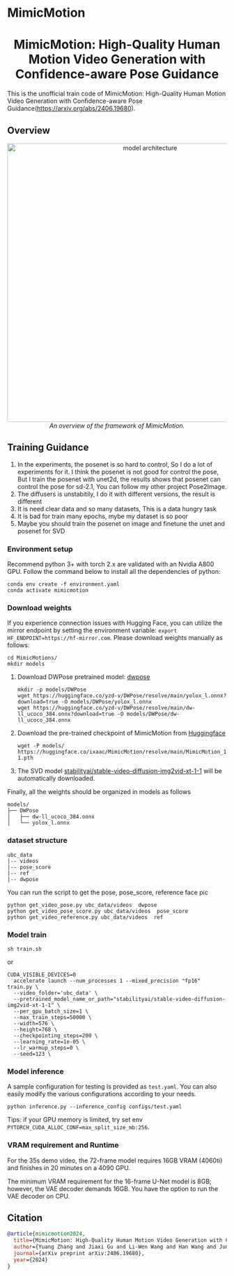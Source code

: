 # MimicMotion


<div align="center">
<h1>MimicMotion: High-Quality Human Motion Video Generation with Confidence-aware Pose Guidance</h1>
</div>

This is the unofficial train code of MimicMotion: High-Quality Human Motion Video Generation with Confidence-aware Pose Guidance(https://arxiv.org/abs/2406.19680).
## Overview

<p align="center">
  <img src="assets/figures/model_structure.png" alt="model architecture" width="640"/>
  </br>
  <i>An overview of the framework of MimicMotion.</i>
</p>





## Training Guidance

1. In the experiments, the posenet is so hard to control, So I do a lot of  experiments for it. I think the posenet is not good for control the pose, But I train the posenet with unet2d, the results shows that posenet can control the pose for sd-2.1, You can follow my other project Pose2Image.
2. The diffusers is unstabitily, I do it with different versions, the result is different
3. It is need clear data and so many datasets, This is a data hungry task
4. It is bad for train many epochs, mybe my dataset is so poor
5. Maybe you should train the posenet on image and finetune the unet and posenet for SVD
   

### Environment setup

Recommend python 3+ with torch 2.x are validated with an Nvidia A800 GPU. Follow the command below to install all the dependencies of python:

```
conda env create -f environment.yaml
conda activate mimicmotion
```

### Download weights
If you experience connection issues with Hugging Face, you can utilize the mirror endpoint by setting the environment variable: `export HF_ENDPOINT=https://hf-mirror.com`.
Please download weights manually as follows:
```
cd MimicMotions/
mkdir models
```
1. Download DWPose pretrained model: [dwpose](https://huggingface.co/yzd-v/DWPose/tree/main)
    ```
    mkdir -p models/DWPose
    wget https://huggingface.co/yzd-v/DWPose/resolve/main/yolox_l.onnx?download=true -O models/DWPose/yolox_l.onnx
    wget https://huggingface.co/yzd-v/DWPose/resolve/main/dw-ll_ucoco_384.onnx?download=true -O models/DWPose/dw-ll_ucoco_384.onnx
    ```
2. Download the pre-trained checkpoint of MimicMotion from [Huggingface](https://huggingface.co/ixaac/MimicMotion)
    ```
    wget -P models/ https://huggingface.co/ixaac/MimicMotion/resolve/main/MimicMotion_1-1.pth
    ```
3. The SVD model [stabilityai/stable-video-diffusion-img2vid-xt-1-1](https://huggingface.co/stabilityai/stable-video-diffusion-img2vid-xt-1-1) will be automatically downloaded.

Finally, all the weights should be organized in models as follows

```
models/
├── DWPose
│   ├── dw-ll_ucoco_384.onnx
│   └── yolox_l.onnx
```

### dataset structure
```
ubc_data
|-- videos
|-- pose_score
|-- ref
|-- dwpose
```
You can run the script to get the pose, pose_score, reference face pic 
```
python get_video_pose.py ubc_data/videos  dwpose
python get_video_pose_score.py ubc_data/videos  pose_score
python get_video_reference.py ubc_data/videos  ref
```
### Model train

```
sh train.sh
```
or 
```
CUDA_VISIBLE_DEVICES=0  
  accelerate launch --num_processes 1 --mixed_precision "fp16" train.py \
  --video_folder='ubc_data' \
  --pretrained_model_name_or_path="stabilityai/stable-video-diffusion-img2vid-xt-1-1" \
  --per_gpu_batch_size=1 \
  --max_train_steps=50000 \
  --width=576 \
  --height=768 \
  --checkpointing_steps=200 \
  --learning_rate=1e-05 \
  --lr_warmup_steps=0 \
  --seed=123 \
```


### Model inference

A sample configuration for testing is provided as `test.yaml`. You can also easily modify the various configurations according to your needs.

```
python inference.py --inference_config configs/test.yaml
```

Tips: if your GPU memory is limited, try set env `PYTORCH_CUDA_ALLOC_CONF=max_split_size_mb:256`.

### VRAM requirement and Runtime

For the 35s demo video, the 72-frame model requires 16GB VRAM (4060ti) and finishes in 20 minutes on a 4090 GPU.

The minimum VRAM requirement for the 16-frame U-Net model is 8GB; however, the VAE decoder demands 16GB. You have the option to run the VAE decoder on CPU.

## Citation	
```bib
@article{mimicmotion2024,
  title={MimicMotion: High-Quality Human Motion Video Generation with Confidence-aware Pose Guidance},
  author={Yuang Zhang and Jiaxi Gu and Li-Wen Wang and Han Wang and Junqi Cheng and Yuefeng Zhu and Fangyuan Zou},
  journal={arXiv preprint arXiv:2406.19680},
  year={2024}
}
```
